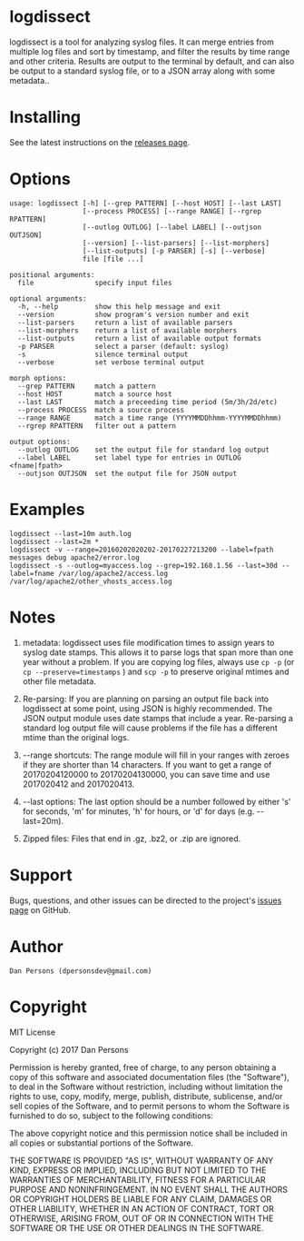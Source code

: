 # logdissect
logdissect is a tool for analyzing syslog files. It can merge entries from multiple log files and sort by timestamp, and filter the results by time range and other criteria. Results are output to the terminal by default, and can also be output to a standard syslog file, or to a JSON array along with some metadata..

# Installing
See the latest instructions on the [releases page](https://github.com/dogoncouch/logdissect/releases).

# Options

    usage: logdissect [-h] [--grep PATTERN] [--host HOST] [--last LAST]
                      [--process PROCESS] [--range RANGE] [--rgrep RPATTERN]
                      [--outlog OUTLOG] [--label LABEL] [--outjson OUTJSON]
                      [--version] [--list-parsers] [--list-morphers]
                      [--list-outputs] [-p PARSER] [-s] [--verbose]
                      file [file ...]
    
    positional arguments:
      file               specify input files
    
    optional arguments:
      -h, --help         show this help message and exit
      --version          show program's version number and exit
      --list-parsers     return a list of available parsers
      --list-morphers    return a list of available morphers
      --list-outputs     return a list of available output formats
      -p PARSER          select a parser (default: syslog)
      -s                 silence terminal output
      --verbose          set verbose terminal output
    
    morph options:
      --grep PATTERN     match a pattern
      --host HOST        match a source host
      --last LAST        match a preceeding time period (5m/3h/2d/etc)
      --process PROCESS  match a source process
      --range RANGE      match a time range (YYYYMMDDhhmm-YYYYMMDDhhmm)
      --rgrep RPATTERN   filter out a pattern
    
    output options:
      --outlog OUTLOG    set the output file for standard log output
      --label LABEL      set label type for entries in OUTLOG <fname|fpath>
      --outjson OUTJSON  set the output file for JSON output

# Examples
    
    logdissect --last=10m auth.log
    logdissect --last=2m *
    logdissect -v --range=20160202020202-20170227213200 --label=fpath messages debug apache2/error.log
    logdissect -s --outlog=myaccess.log --grep=192.168.1.56 --last=30d --label=fname /var/log/apache2/access.log /var/log/apache2/other_vhosts_access.log

# Notes
1. metadata: logdissect uses file modification times to assign years to syslog date stamps. This allows it to parse logs that span more than one year without a problem. If you are copying log files, always use `` cp -p `` (or `` cp --preserve=timestamps `` ) and `` scp -p `` to preserve original mtimes and other file metadata.

2. Re-parsing: If you are planning on parsing an output file back into logdissect at some point, using JSON is highly recommended. The JSON output module uses date stamps that include a year. Re-parsing a standard log output file will cause problems if the file has a different mtime than the original logs.

3. --range shortcuts: The range module will fill in your ranges with zeroes if they are shorter than 14 characters. If you want to get a range of 20170204120000 to 20170204130000, you can save time and use 2017020412 and 2017020413.

4. --last options: The last option should be a number followed by either 's' for seconds, 'm' for minutes, 'h' for hours, or 'd' for days (e.g. --last=20m).

5. Zipped files: Files that end in .gz, .bz2, or .zip are ignored.

# Support
Bugs, questions, and other issues can be directed to the project's [issues page](https://github.com/dogoncouch/logdissect/issues) on GitHub.

# Author
    Dan Persons (dpersonsdev@gmail.com)

# Copyright
MIT License

Copyright (c) 2017 Dan Persons

Permission is hereby granted, free of charge, to any person obtaining a copy
of this software and associated documentation files (the "Software"), to deal
in the Software without restriction, including without limitation the rights
to use, copy, modify, merge, publish, distribute, sublicense, and/or sell
copies of the Software, and to permit persons to whom the Software is
furnished to do so, subject to the following conditions:

The above copyright notice and this permission notice shall be included in all
copies or substantial portions of the Software.

THE SOFTWARE IS PROVIDED "AS IS", WITHOUT WARRANTY OF ANY KIND, EXPRESS OR
IMPLIED, INCLUDING BUT NOT LIMITED TO THE WARRANTIES OF MERCHANTABILITY,
FITNESS FOR A PARTICULAR PURPOSE AND NONINFRINGEMENT. IN NO EVENT SHALL THE
AUTHORS OR COPYRIGHT HOLDERS BE LIABLE FOR ANY CLAIM, DAMAGES OR OTHER
LIABILITY, WHETHER IN AN ACTION OF CONTRACT, TORT OR OTHERWISE, ARISING FROM,
OUT OF OR IN CONNECTION WITH THE SOFTWARE OR THE USE OR OTHER DEALINGS IN THE
SOFTWARE.
